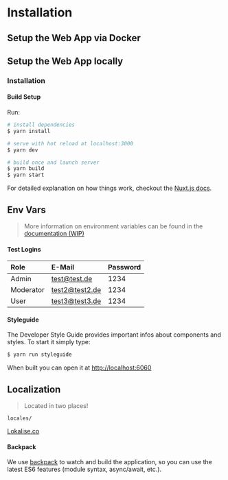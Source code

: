 # Installation

## Setup the Web App via Docker

## Setup the Web App locally

### Installation

#### Build Setup

Run:

```bash
# install dependencies
$ yarn install

# serve with hot reload at localhost:3000
$ yarn dev

# build once and launch server
$ yarn build
$ yarn start
```

For detailed explanation on how things work, checkout the [Nuxt.js docs](https://github.com/nuxt/nuxt.js).

## Env Vars

> More information on environment variables can be found in the [documentation \(WIP\)](https://docs.human-connection.org/environments/docker-test-production/docker-configuration.html)

#### Test Logins

| Role | E-Mail | Password |
| :--- | :--- | :--- |
| Admin | test@test.de | 1234 |
| Moderator | test2@test2.de | 1234 |
| User | test3@test3.de | 1234 |

#### Styleguide

The Developer Style Guide provides important infos about components and styles. To start it simply type:

```bash
$ yarn run styleguide
```

When built you can open it at [http://localhost:6060](http://localhost:6060)

## Localization

> Located in two places!

`locales/`

[Lokalise.co](https://lokalise.co/public/829625945b3c04bf56d560.80490143/)

#### Backpack

We use [backpack](https://github.com/palmerhq/backpack) to watch and build the application, so you can use the latest ES6 features \(module syntax, async/await, etc.\).

